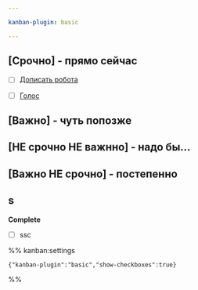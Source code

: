 ```yaml
---

kanban-plugin: basic

---
```


## [Срочно] - прямо сейчас

- [ ] [Дописать робота](_Task/Дописать%20робота.md)
- [ ] [Голос](Голос.md)


## [Важно] - чуть попозже



## [НЕ срочно НЕ важнно] - надо бы...



## [Важно НЕ срочно] - постепенно



## s

**Complete**
- [ ] ssc




%% kanban:settings
```
{"kanban-plugin":"basic","show-checkboxes":true}
```
%%